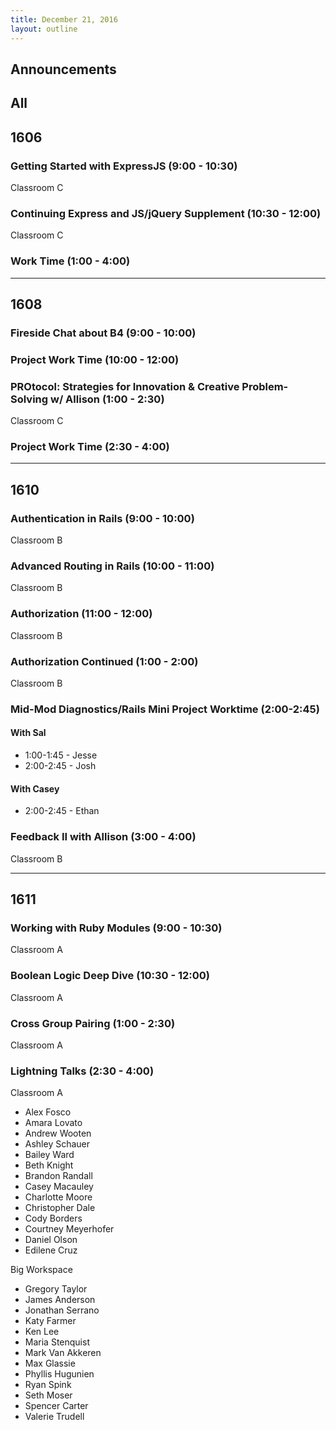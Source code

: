 ```yaml
---
title: December 21, 2016
layout: outline
---
```



## Announcements


## All

## 1606

### Getting Started with ExpressJS (9:00 - 10:30)

Classroom C

### Continuing Express and JS/jQuery Supplement (10:30 - 12:00)

Classroom C

### Work Time (1:00 - 4:00)

***

## 1608

### Fireside Chat about B4 (9:00 - 10:00)

### Project Work Time (10:00 - 12:00)

### PROtocol: Strategies for Innovation & Creative Problem-Solving w/ Allison (1:00 - 2:30)

Classroom C

### Project Work Time (2:30 - 4:00)

***

## 1610

### Authentication in Rails (9:00 - 10:00)

Classroom B

### Advanced Routing in Rails (10:00 - 11:00)

Classroom B

### Authorization (11:00 - 12:00)

Classroom B

### Authorization Continued (1:00 - 2:00)

Classroom B

### Mid-Mod Diagnostics/Rails Mini Project Worktime (2:00-2:45)

#### With Sal

* 1:00-1:45 - Jesse
* 2:00-2:45 - Josh

#### With Casey

* 2:00-2:45 - Ethan

### Feedback II with Allison (3:00 - 4:00)

Classroom B

***

## 1611

### Working with Ruby Modules (9:00 - 10:30)

Classroom A

### Boolean Logic Deep Dive (10:30 - 12:00)

Classroom A

### Cross Group Pairing (1:00 - 2:30)

Classroom A

### Lightning Talks (2:30 - 4:00)

Classroom A

* Alex Fosco
* Amara Lovato
* Andrew Wooten
* Ashley Schauer
* Bailey Ward
* Beth Knight
* Brandon Randall
* Casey Macauley
* Charlotte Moore
* Christopher Dale
* Cody Borders
* Courtney Meyerhofer
* Daniel Olson
* Edilene Cruz

Big Workspace

* Gregory Taylor
* James Anderson
* Jonathan Serrano
* Katy Farmer
* Ken Lee
* Maria Stenquist
* Mark Van Akkeren
* Max Glassie
* Phyllis Hugunien
* Ryan Spink
* Seth Moser
* Spencer Carter
* Valerie Trudell
